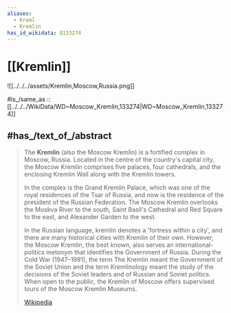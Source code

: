```yaml
---
aliases:
  - Kreml
  - Kremlin
has_id_wikidata: Q133274
---
```


# [[Kremlin]] 

![[../../../assets/Kremlin,Moscow,Russia.png]] 

#is_/same_as :: [[../../../WikiData/WD~Moscow_Kremlin,133274|WD~Moscow_Kremlin,133274]] 

## #has_/text_of_/abstract 

> The **Kremlin** (also the Moscow Kremlin) is a fortified complex in Moscow, Russia. 
> Located in the centre of the country's capital city, the Moscow Kremlin comprises five palaces, 
> four cathedrals, and the enclosing Kremlin Wall along with the Kremlin towers. 
> 
> In the complex is the Grand Kremlin Palace, 
> which was one of the royal residences of the Tsar of Russia, 
> and now is the residence of the president of the Russian Federation. 
> The Moscow Kremlin overlooks the Moskva River to the south, 
> Saint Basil's Cathedral and Red Square to the east, and Alexander Garden to the west. 
>
> In the Russian language, kremlin denotes a 'fortress within a city', and there are many historical cities with Kremlin of their own. However, the Moscow Kremlin, the best known, also serves an international-politics metonym that identifies the Government of Russia. During the Cold War (1947–1991), the term The Kremlin meant the Government of the Soviet Union and the term Kremlinology meant the study of the decisions of the Soviet leaders and of Russian and Soviet politics. When open to the public, the Kremlin of Moscow offers supervised tours of the Moscow Kremlin Museums.
>
> [Wikipedia](https://en.wikipedia.org/wiki/Kremlin) 

